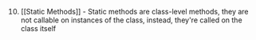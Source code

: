 10. [[Static Methods]] - Static methods are class-level methods, they are not callable on instances of the class, instead, they're called on the class itself